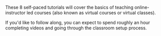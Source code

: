 These 8 self-paced tutorials&nbsp;will&nbsp;cover the basics of teaching online-instructor led courses (also known as virtual courses or virtual classes).

If you'd like to follow along, you can expect to spend roughly an hour completing videos and going through the classroom setup process.

## &nbsp;